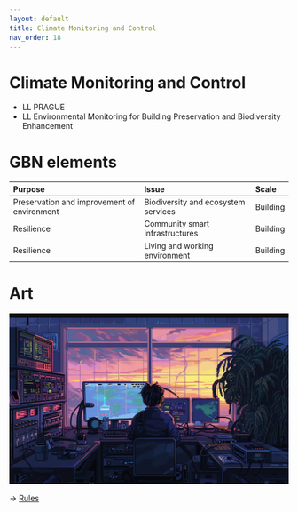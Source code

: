 ```yaml
---
layout: default
title: Climate Monitoring and Control
nav_order: 18
---
```


# Climate Monitoring and Control

* LL PRAGUE
* LL Environmental Monitoring for Building Preservation and Biodiversity Enhancement


# GBN elements

| Purpose                                     | Issue                               | Scale    |
|:--------------------------------------------|:------------------------------------|:---------|
| Preservation and improvement of environment | Biodiversity and ecosystem services | Building |
| Resilience                                  | Community smart infrastructures     | Building |
| Resilience                                  | Living and working environment      | Building |

# Art

![](art/PRG-A-UC3.png)




-> [Rules](rules.md)

